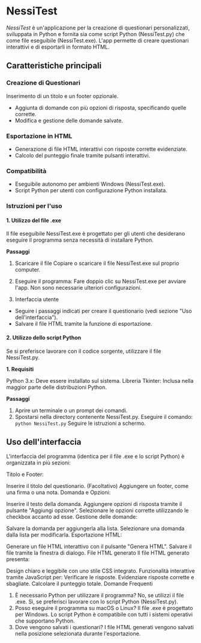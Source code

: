# NessiTest

_NessiTest_ è un'applicazione per la creazione di questionari personalizzati, sviluppata in Python e fornita sia come script Python (NessiTest.py) che come file eseguibile (NessiTest.exe). L'app permette di creare questionari interattivi e di esportarli in formato HTML.

## Caratteristiche principali

### Creazione di Questionari

Inserimento di un titolo e un footer opzionale.
- Aggiunta di domande con più opzioni di risposta, specificando quelle corrette.
- Modifica e gestione delle domande salvate.

### Esportazione in HTML
- Generazione di file HTML interattivi con risposte corrette evidenziate.
- Calcolo del punteggio finale tramite pulsanti interattivi.

### Compatibilità
- Eseguibile autonomo per ambienti Windows (NessiTest.exe).
- Script Python per utenti con configurazione Python installata.


### Istruzioni per l'uso

#### 1. Utilizzo del file .exe
Il file eseguibile NessiTest.exe è progettato per gli utenti che desiderano eseguire il programma senza necessità di installare Python.

**Passaggi**
1. Scaricare il file
Copiare o scaricare il file NessiTest.exe sul proprio computer.

2. Eseguire il programma:
Fare doppio clic su NessiTest.exe per avviare l'app.
Non sono necessarie ulteriori configurazioni.

3. Interfaccia utente
- Seguire i passaggi indicati per creare il questionario (vedi sezione "Uso dell'interfaccia").
- Salvare il file HTML tramite la funzione di esportazione.

#### 2. Utilizzo dello script Python

Se si preferisce lavorare con il codice sorgente, utilizzare il file NessiTest.py.

**1. Requisiti**

Python 3.x: Deve essere installato sul sistema.
Libreria Tkinter: Inclusa nella maggior parte delle distribuzioni Python.

**Passaggi**

1. Aprire un terminale o un prompt dei comandi.
2. Spostarsi nella directory contenente NessiTest.py.
Eseguire il comando:
`python NessiTest.py`
Seguire le istruzioni a schermo.

## Uso dell'interfaccia
L'interfaccia del programma (identica per il file .exe e lo script Python) è organizzata in più sezioni:

Titolo e Footer:

Inserire il titolo del questionario.
(Facoltativo) Aggiungere un footer, come una firma o una nota.
Domanda e Opzioni:

Inserire il testo della domanda.
Aggiungere opzioni di risposta tramite il pulsante "Aggiungi opzione".
Selezionare le opzioni corrette utilizzando le checkbox accanto ad esse.
Gestione delle domande:

Salvare la domanda per aggiungerla alla lista.
Selezionare una domanda dalla lista per modificarla.
Esportazione HTML:

Generare un file HTML interattivo con il pulsante "Genera HTML".
Salvare il file tramite la finestra di dialogo.
File HTML generato
Il file HTML generato presenta:

Design chiaro e leggibile con uno stile CSS integrato.
Funzionalità interattive tramite JavaScript per:
Verificare le risposte.
Evidenziare risposte corrette e sbagliate.
Calcolare il punteggio totale.
Domande Frequenti
1. È necessario Python per utilizzare il programma?
No, se utilizzi il file .exe.
Sì, se preferisci lavorare con lo script Python (NessiTest.py).
2. Posso eseguire il programma su macOS o Linux?
Il file .exe è progettato per Windows.
Lo script Python è compatibile con tutti i sistemi operativi che supportano Python.
3. Dove vengono salvati i questionari?
I file HTML generati vengono salvati nella posizione selezionata durante l'esportazione.

